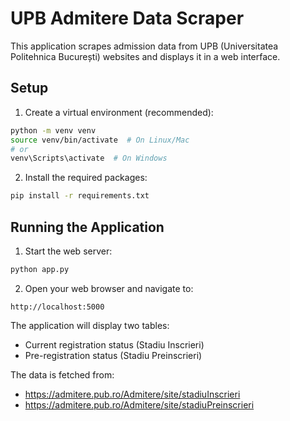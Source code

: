 # UPB Admitere Data Scraper

This application scrapes admission data from UPB (Universitatea Politehnica București) websites and displays it in a web interface.

## Setup

1. Create a virtual environment (recommended):
```bash
python -m venv venv
source venv/bin/activate  # On Linux/Mac
# or
venv\Scripts\activate  # On Windows
```

2. Install the required packages:
```bash
pip install -r requirements.txt
```

## Running the Application

1. Start the web server:
```bash
python app.py
```

2. Open your web browser and navigate to:
```
http://localhost:5000
```

The application will display two tables:
- Current registration status (Stadiu Inscrieri)
- Pre-registration status (Stadiu Preinscrieri)

The data is fetched from:
- https://admitere.pub.ro/Admitere/site/stadiuInscrieri
- https://admitere.pub.ro/Admitere/site/stadiuPreinscrieri 